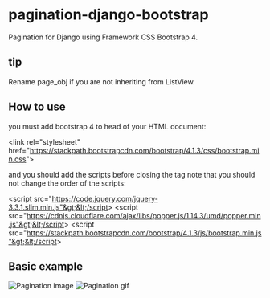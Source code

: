 # pagination-django-bootstrap
Pagination for Django using Framework CSS Bootstrap 4.

## tip

Rename page_obj if you are not inheriting from ListView.

## How to use

you must add bootstrap 4 to head of your HTML document:

&lt;link rel="stylesheet" href="https://stackpath.bootstrapcdn.com/bootstrap/4.1.3/css/bootstrap.min.css"&gt;

and you should add the scripts before closing the </body> tag
note that you should not change the order of the scripts:

&lt;script src="https://code.jquery.com/jquery-3.3.1.slim.min.js"&gt;&lt;/script&gt;
&lt;script src="https://cdnjs.cloudflare.com/ajax/libs/popper.js/1.14.3/umd/popper.min.js"&gt;&lt;/script&gt;
&lt;script src="https://stackpath.bootstrapcdn.com/bootstrap/4.1.3/js/bootstrap.min.js"&gt;&lt;/script&gt;

## Basic example

![Pagination image](https://i.imgur.com/dgRTMDo.png)
![Pagination gif](https://i.imgur.com/bqAc8ql.gif)

